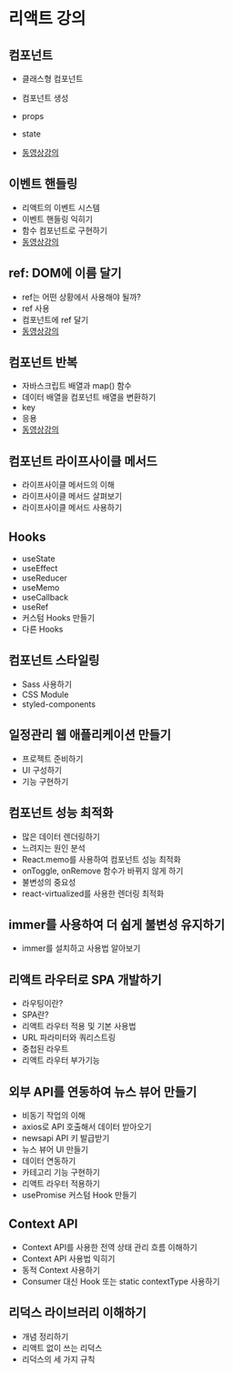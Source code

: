 # 리액트 강의

## 컴포넌트 

- 클래스형 컴포넌트 
- 컴포넌트 생성 
- props
- state

- [동영상강의](https://drive.google.com/drive/folders/12jmCwioorQrunehjwDCmN0HmqRCAGMha?usp=drive_link)

## 이벤트 핸들링 

- 리액트의 이벤트 시스템
- 이벤트 핸들링 익히기
- 함수 컴포넌트로 구현하기 
- [동영상강의](https://drive.google.com/drive/folders/1lNTQGpCky0dvrHnfr7qaxcX7x611qYNK?usp=drive_link)

## ref: DOM에 이름 달기

- ref는 어떤 상황에서 사용해야 될까?
- ref 사용
- 컴포넌트에 ref 달기
- [동영상강의](https://drive.google.com/drive/folders/19BEZml8JJELUHwUOFFY5uqR8NoM2yiAH?usp=drive_link)

## 컴포넌트 반복 

- 자바스크립트 배열과 map() 함수 
- 데이터 배열을 컴포넌트 배열을 변환하기 
- key
- 응용
- [동영상강의](https://drive.google.com/drive/folders/1WrZGnX_h8Yk9NhkkLn1hr-sDfKJlVG3C?usp=drive_link)

## 컴포넌트 라이프사이클 메서드

- 라이프사이클 메서드의 이해
- 라이프사이클 메서드 살펴보기
- 라이프사이클 메서드 사용하기

## Hooks

- useState
- useEffect
- useReducer
- useMemo
- useCallback
- useRef
- 커스텀 Hooks 만들기
- 다른 Hooks

## 컴포넌트 스타일링

- Sass 사용하기
- CSS Module
- styled-components


## 일정관리 웹 애플리케이션 만들기

- 프로젝트 준비하기
- UI 구성하기
- 기능 구현하기

## 컴포넌트 성능 최적화

- 많은 데이터 렌더링하기
- 느려지는 원인 분석 
- React.memo를 사용하여 컴포넌트 성능 최적화
- onToggle, onRemove 함수가 바뀌지 않게 하기
- 불변성의 중요성
- react-virtualized를 사용한 렌더링 최적화


## immer를 사용하여 더 쉽게 불변성 유지하기

- immer를 설치하고 사용법 알아보기


## 리액트 라우터로 SPA 개발하기

- 라우팅이란?
- SPA란?
- 리액트 라우터 적용 및 기본 사용법
- URL 파라미터와 쿼리스트링
- 중첩된 라우트
- 리액트 라우터 부가기능 


## 외부 API를 연동하여 뉴스 뷰어 만들기

- 비동기 작업의 이해 
- axios로 API 호출해서 데이터 받아오기
- newsapi API 키 발급받기
- 뉴스 뷰어 UI 만들기 
- 데이터 연동하기
- 카테고리 기능 구현하기
- 리액트 라우터 적용하기
- usePromise 커스텀 Hook 만들기


## Context API

- Context API를 사용한 전역 상태 관리 흐름 이해하기
- Context API 사용법 익히기
- 동적 Context 사용하기
- Consumer 대신 Hook 또는 static contextType 사용하기

## 리덕스 라이브러리 이해하기

- 개념 정리하기 
- 리액트 없이 쓰는 리덕스
- 리덕스의 세 가지 규칙
